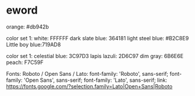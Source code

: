 # eword

orange: #db942b

color set 1:
white: FFFFFF
dark slate blue: 364181
light steel blue: #B2C8E9
Little boy blue:719AD8

color set 1:
celestial blue: 3C97D3
lapis lazuli: 2D6C97
dim gray: 6B6E6E
peach: F7C59F

Fonts:
Roboto / Open Sans / Lato: <link href="https://fonts.googleapis.com/css?family=Lato|Open+Sans|Roboto&display=swap" rel="stylesheet">
font-family: 'Roboto', sans-serif;
font-family: 'Open Sans', sans-serif;
font-family: 'Lato', sans-serif;
link: https://fonts.google.com/?selection.family=Lato|Open+Sans|Roboto
